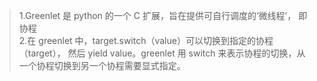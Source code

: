 > 1.Greenlet 是 python 的一个 C 扩展，旨在提供可自行调度的‘微线程’， 即协程  
> 2.在 greenlet 中，target.switch（value）可以切换到指定的协程（target）， 然后 yield value。greenlet 用 switch 来表示协程的切换，从一个协程切换到另一个协程需要显式指定。
